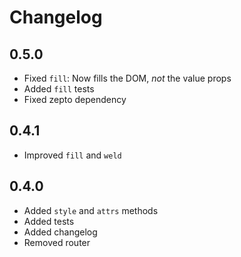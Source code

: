 # Changelog

## 0.5.0

- Fixed `fill`: Now fills the DOM, *not* the value props
- Added `fill` tests
- Fixed zepto dependency

## 0.4.1

- Improved `fill` and `weld`

## 0.4.0

- Added `style` and `attrs` methods
- Added tests
- Added changelog
- Removed router
